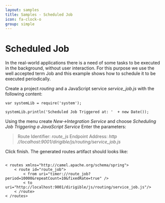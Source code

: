 ```yaml
---
layout: samples
title: Samples - Scheduled Job
icon: fa-clock-o
group: simple
---
```


Scheduled Job
===

In the real-world applications there is a need of some tasks to be executed in the background, without user interaction.
For this purpose we use the well accepted term Job and this example shows how to schedule it to be executed periodically.

Create a project *routing* and a JavaScript service *service_job.js* with the following content:

<pre><code>var systemLib = require('system');

systemLib.println('Scheduled Job Triggered at: '  + new Date());
</code></pre>

Using the menu create *New->Integration Service* and choose *Scheduling Job Triggering a JavaScript Service*
Enter the parameters:

> Route Identifier: *route_js*
> Endpoint Address: *http //localhost:9001/dirigible/js/routing/service_job.js*

Click finish. The generated routes artifact should looks like:

<pre><code>
< routes xmlns="http://camel.apache.org/schema/spring">
    < route id="route_job">
        < from uri="timer://route_job?period=10000&amp;repeatCount=10&amp;fixedRate=true" />
        < to uri="http://localhost:9001/dirigible/js/routing/service_job.js"/>
    < /route>
< /routes>
</code></pre>
